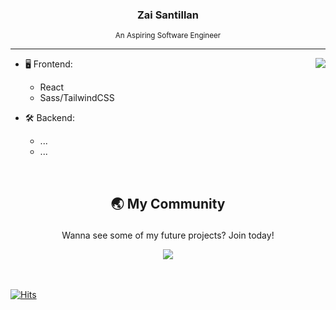 <!-- ### Hi there 👋 -->

<!--
**plskz/plskz** is a ✨ _special_ ✨ repository because its `README.md` (this file) appears on your GitHub profile.

Here are some ideas to get you started:

- 🔭 I’m currently working on ...
- 🌱 I’m currently learning ...
- 👯 I’m looking to collaborate on ...
- 🤔 I’m looking for help with ...
- 💬 Ask me about ...
- 📫 How to reach me: ...
- 😄 Pronouns: ...
- ⚡ Fun fact: ...
 -->

<h3 align="center" fontsize: '20px'>Zai Santillan</h3>

<p align="center"><sub>An Aspiring Software Engineer</sub></p>

---

<a href="https://discord.com/users/90431685472038912">
  <img src="https://lanyard-profile-readme.vercel.app/api/90431685472038912?hideTimestamp=true&idleMessage=Just%20chillin'%20at%20the%20moment..." align="right" />
</a>

- 🖥️ Frontend:
  - React
  - Sass/TailwindCSS

- 🛠 Backend:
  - ...
  - ...

<br />

## <p align="center">🌏 My Community</p>

<p align="center">Wanna see some of my future projects? Join today!</p>

<div align="center">
 <a href="https://discord.gg/9gCW5CFEAj">
   <img src="https://discordapp.com/api/guilds/925599454130765874/widget.png?style=banner2" />
 </a>
</div>

<!-- <a href="https://discord.gg/9gCW5CFEAj">
  <img src="https://discordapp.com/api/guilds/925599454130765874/widget.png?style=banner4" align="center" />
</a> -->


<br />
<br />

[![Hits](https://hits.link/hits?url=https://github.com/plskz&bgLeft=444444&bgRight=575fff&label=visits)](https://hits.link)
